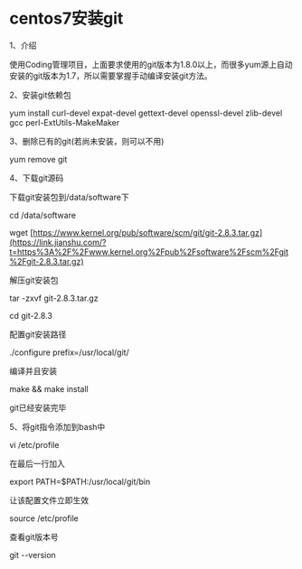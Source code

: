 # centos7安装git

1、介绍

使用Coding管理项目，上面要求使用的git版本为1.8.0以上，而很多yum源上自动安装的git版本为1.7，所以需要掌握手动编译安装git方法。

2、安装git依赖包

yum install curl-devel expat-devel gettext-devel openssl-devel zlib-devel gcc perl-ExtUtils-MakeMaker

3、删除已有的git(若尚未安装，则可以不用)

yum remove git

4、下载git源码

下载git安装包到/data/software下

cd /data/software

wget [https://www.kernel.org/pub/software/scm/git/git-2.8.3.tar.gz](https://link.jianshu.com/?t=https%3A%2F%2Fwww.kernel.org%2Fpub%2Fsoftware%2Fscm%2Fgit%2Fgit-2.8.3.tar.gz)

解压git安装包

tar -zxvf git-2.8.3.tar.gz

cd git-2.8.3

配置git安装路径

./configure prefix=/usr/local/git/

编译并且安装

make && make install

git已经安装完毕

5、将git指令添加到bash中

vi /etc/profile

在最后一行加入

export PATH=$PATH:/usr/local/git/bin

让该配置文件立即生效

source /etc/profile

查看git版本号

git --version